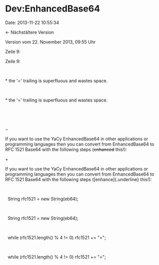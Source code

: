 Dev:EnhancedBase64
==================

Date: 2013-11-22 10:55:34

← Nächstältere Version

Version vom 22. November 2013, 09:55 Uhr

Zeile 9:

Zeile 9:

 

<div>

\* the \'=\' trailing is superfluous and wastes space.

</div>

 

<div>

\* the \'=\' trailing is superfluous and wastes space.

</div>

 

 

−

<div>

If you want to use the YaCy EnhancedBase64 in other applications or
programming languages then you can convert from EnhancedBase64 to RFC
1521 Base64 with the following steps (~~enhanced~~ this!):

</div>

\+

<div>

If you want to use the YaCy EnhancedBase64 in other applications or
programming languages then you can convert from EnhancedBase64 to RFC
1521 Base64 with the following steps ([enhance]{.underline} this!):

</div>

 

<div>

  String rfc1521 = new String(eb64);

</div>

 

<div>

  String rfc1521 = new String(eb64);

</div>

 

<div>

  while (rfc1521.length() % 4 != 0) rfc1521 += \"=\";

</div>

 

<div>

  while (rfc1521.length() % 4 != 0) rfc1521 += \"=\";

</div>
